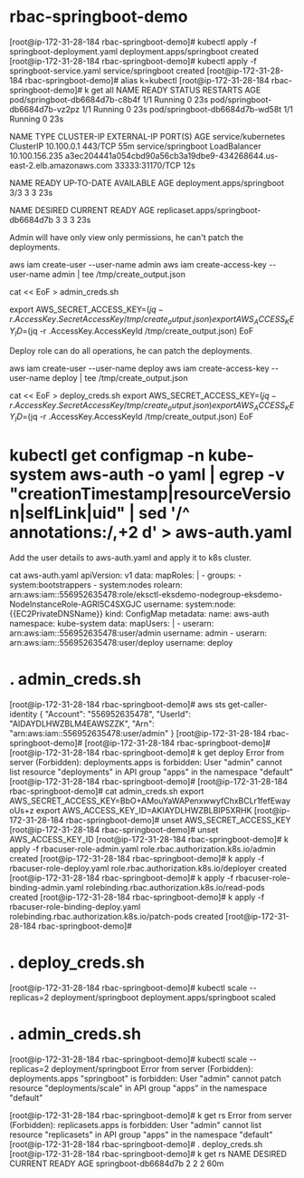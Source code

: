 # rbac-springboot-demo

[root@ip-172-31-28-184 rbac-springboot-demo]# kubectl apply -f springboot-deployment.yaml 
deployment.apps/springboot created
[root@ip-172-31-28-184 rbac-springboot-demo]# kubectl apply -f springboot-service.yaml 
service/springboot created
[root@ip-172-31-28-184 rbac-springboot-demo]# alias k=kubectl
[root@ip-172-31-28-184 rbac-springboot-demo]# k get all
NAME                             READY   STATUS    RESTARTS   AGE
pod/springboot-db6684d7b-c8b4f   1/1     Running   0          23s
pod/springboot-db6684d7b-vz2pz   1/1     Running   0          23s
pod/springboot-db6684d7b-wd58t   1/1     Running   0          23s

NAME                 TYPE           CLUSTER-IP       EXTERNAL-IP                                                              PORT(S)           AGE
service/kubernetes   ClusterIP      10.100.0.1       <none>                                                                   443/TCP           55m
service/springboot   LoadBalancer   10.100.156.235   a3ec204441a054cbd90a56cb3a19dbe9-434268644.us-east-2.elb.amazonaws.com   33333:31170/TCP   12s

NAME                         READY   UP-TO-DATE   AVAILABLE   AGE
deployment.apps/springboot   3/3     3            3           23s

NAME                                   DESIRED   CURRENT   READY   AGE
replicaset.apps/springboot-db6684d7b   3         3         3       23s
 
Admin will have only view only permissions, he can't patch the deployments.  
  
aws iam create-user --user-name admin
aws iam create-access-key --user-name admin | tee /tmp/create_output.json

cat << EoF > admin_creds.sh

  export AWS_SECRET_ACCESS_KEY=$(jq -r .AccessKey.SecretAccessKey /tmp/create_output.json)
  export AWS_ACCESS_KEY_ID=$(jq -r .AccessKey.AccessKeyId /tmp/create_output.json)
  EoF
  
Deploy role can do all operations, he can patch the deployments.  
  
aws iam create-user --user-name deploy
aws iam create-access-key --user-name deploy | tee /tmp/create_output.json

cat << EoF > deploy_creds.sh
export AWS_SECRET_ACCESS_KEY=$(jq -r .AccessKey.SecretAccessKey /tmp/create_output.json)
export AWS_ACCESS_KEY_ID=$(jq -r .AccessKey.AccessKeyId /tmp/create_output.json)
EoF
  
# kubectl get configmap -n kube-system aws-auth -o yaml | egrep -v "creationTimestamp|resourceVersion|selfLink|uid" | sed '/^ annotations:/,+2 d' > aws-auth.yaml
  
Add the user details to aws-auth.yaml and apply it to k8s cluster.
  
cat aws-auth.yaml 
apiVersion: v1
data:
  mapRoles: |
    - groups:
      - system:bootstrappers
      - system:nodes
      rolearn: arn:aws:iam::556952635478:role/eksctl-eksdemo-nodegroup-eksdemo-NodeInstanceRole-AGRI5C4SXGJC
      username: system:node:{{EC2PrivateDNSName}}
kind: ConfigMap
metadata:
  name: aws-auth
  namespace: kube-system
data:
  mapUsers: |
     - userarn: arn:aws:iam::556952635478:user/admin
       username: admin
     - userarn: arn:aws:iam::556952635478:user/deploy
       username: deploy

# . admin_creds.sh 
[root@ip-172-31-28-184 rbac-springboot-demo]# aws sts get-caller-identity 
{
    "Account": "556952635478", 
    "UserId": "AIDAYDLHWZBLM4EAWSZZK", 
    "Arn": "arn:aws:iam::556952635478:user/admin"
}
[root@ip-172-31-28-184 rbac-springboot-demo]# 
[root@ip-172-31-28-184 rbac-springboot-demo]# 
[root@ip-172-31-28-184 rbac-springboot-demo]# k get deploy
Error from server (Forbidden): deployments.apps is forbidden: User "admin" cannot list resource "deployments" in API group "apps" in the namespace "default"
[root@ip-172-31-28-184 rbac-springboot-demo]# 
[root@ip-172-31-28-184 rbac-springboot-demo]# cat admin_creds.sh 
export AWS_SECRET_ACCESS_KEY=BbO+AMouYaWAPenxwwyfChxBCLr1fefEwayoUs+z
export AWS_ACCESS_KEY_ID=AKIAYDLHWZBLBIP5XRHK
[root@ip-172-31-28-184 rbac-springboot-demo]# unset AWS_SECRET_ACCESS_KEY 
[root@ip-172-31-28-184 rbac-springboot-demo]# unset AWS_ACCESS_KEY_ID 
[root@ip-172-31-28-184 rbac-springboot-demo]# k apply -f rbacuser-role-admin.yaml 
role.rbac.authorization.k8s.io/admin created
[root@ip-172-31-28-184 rbac-springboot-demo]# k apply -f rbacuser-role-deploy.yaml 
role.rbac.authorization.k8s.io/deployer created
[root@ip-172-31-28-184 rbac-springboot-demo]# k apply -f rbacuser-role-binding-admin.yaml 
rolebinding.rbac.authorization.k8s.io/read-pods created
[root@ip-172-31-28-184 rbac-springboot-demo]# k apply -f rbacuser-role-binding-deploy.yaml 
rolebinding.rbac.authorization.k8s.io/patch-pods created
[root@ip-172-31-28-184 rbac-springboot-demo]# 

  
 # . deploy_creds.sh  
 [root@ip-172-31-28-184 rbac-springboot-demo]# kubectl scale --replicas=2 deployment/springboot
deployment.apps/springboot scaled
  
  # . admin_creds.sh 
[root@ip-172-31-28-184 rbac-springboot-demo]# kubectl scale --replicas=2 deployment/springboot
Error from server (Forbidden): deployments.apps "springboot" is forbidden: User "admin" cannot patch resource "deployments/scale" in API group "apps" in the namespace "default"

  
  [root@ip-172-31-28-184 rbac-springboot-demo]# k get rs
Error from server (Forbidden): replicasets.apps is forbidden: User "admin" cannot list resource "replicasets" in API group "apps" in the namespace "default"
[root@ip-172-31-28-184 rbac-springboot-demo]# . deploy_creds.sh 
[root@ip-172-31-28-184 rbac-springboot-demo]# k get rs
NAME                   DESIRED   CURRENT   READY   AGE
springboot-db6684d7b   2         2         2       60m
